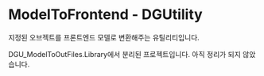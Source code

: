 # ModelToFrontend - DGUtility

지정된 오브젝트를 프론트엔드 모델로 변환해주는 유틸리티입니다.

DGU_ModelToOutFiles.Library에서 분리된 프로젝트입니다.
아직 정리가 되지 않았습니다.

